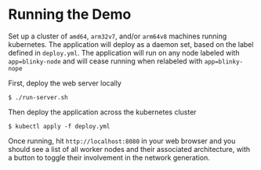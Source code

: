 # Running the Demo

Set up a cluster of `amd64`, `arm32v7`, and/or `arm64v8` machines running kubernetes.  The application will deploy as a daemon set, based on the label defined in `deploy.yml`.  The application will run on any node labeled with `app=blinky-node` and will cease running when relabeled with `app=blinky-nope`

First, deploy the web server locally

```console
$ ./run-server.sh
```

Then deploy the application across the kubernetes cluster

```console
$ kubectl apply -f deploy.yml
```

Once running, hit `http://localhost:8080` in your web browser and you should see a list of all worker nodes and their associated architecture, with a button to toggle their involvement in the network generation.
